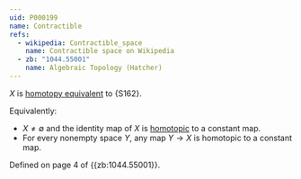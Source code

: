 ```yaml
---
uid: P000199
name: Contractible
refs:
  - wikipedia: Contractible_space
    name: Contractible space on Wikipedia
  - zb: "1044.55001"
    name: Algebraic Topology (Hatcher)
---
```


$X$ is [homotopy equivalent](https://en.wikipedia.org/wiki/Homotopy#Homotopy_equivalence) to {S162}.

Equivalently: 
- $X \neq \emptyset$ and the identity map of $X$ is [homotopic](https://en.wikipedia.org/wiki/Homotopy#Formal_definition) to a constant map.
- For every nonempty space $Y$, any map $Y \to X$ is homotopic to a constant map.

Defined on page 4 of {{zb:1044.55001}}.
